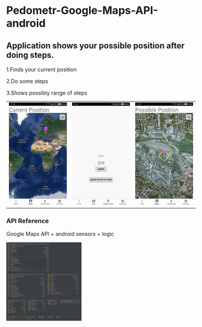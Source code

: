 
# Pedometr-Google-Maps-API-android

## Application shows your possible position after doing steps. 

1.Finds your current position

2.Do some steps

3.Shows possibly range of steps


<table sytle="border: 0px;">
<tr>
<td><img width="200px" src="3.jpg" /></td>
<td><img width="200px" src="2.jpg" /></td>
<td><img width="200px" src="1.jpg" /></td>
  
</tr>
</table>


### API Reference

Google Maps API + android sensors + logic
<td><img width="200px" src="diagram.png" /></td>





